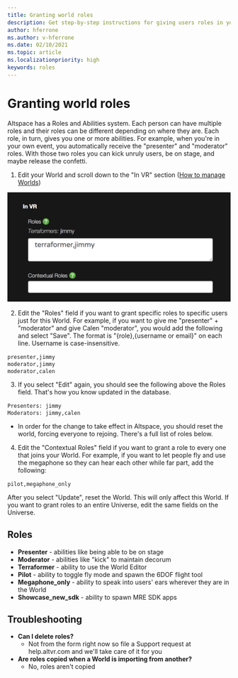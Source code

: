 ```yaml
---
title: Granting world roles
description: Get step-by-step instructions for giving users roles in your AltspaceVR worlds.
author: hferrone
ms.author: v-hferrone
ms.date: 02/10/2021
ms.topic: article
ms.localizationpriority: high
keywords: roles
---
```


# Granting world roles

Altspace has a Roles and Abilities system. Each person can have multiple roles and their roles can be different depending on where they are. Each role, in turn, gives you one or more abilities. For example, when you're in your own event, you automatically receive the "presenter" and "moderator" roles. With those two roles you can kick unruly users, be on stage, and maybe release the confetti. 

1. Edit your World and scroll down to the "In VR" section ([How to manage Worlds](managing-worlds.md))

![Changing roles in VR section of worlds](images/granting-roles.png)

2. Edit the "Roles" field if you want to grant specific roles to specific users just for this World. For example, if you want to give me "presenter" + "moderator" and give Calen "moderator", you would add the following and select "Save". The format is "{role},{username or email}" on each line. Username is case-insensitive. 

```
presenter,jimmy
moderator,jimmy
moderator,calen
```

3. If you select "Edit" again, you should see the following above the Roles field. That's how you know updated in the database.

```
Presenters: jimmy
Moderators: jimmy,calen
```

* In order for the change to take effect in Altspace, you should reset the world, forcing everyone to rejoing. There's a full list of roles below.

4. Edit the "Contextual Roles" field if you want to grant a role to every one that joins your World. For example, if you want to let people fly and use the megaphone so they can hear each other while far part, add the following:

```
pilot,megaphone_only
```

After you select "Update", reset the World. This will only affect this World. If you want to grant roles to an entire Universe, edit the same fields on the Universe. 

## Roles 

* **Presenter** - abilities like being able to be on stage
* **Moderator** - abilities like "kick" to maintain decorum
* **Terraformer** - ability to use the World Editor
* **Pilot** - ability to toggle fly mode and spawn the 6DOF flight tool
* **Megaphone_only** - ability to speak into users' ears wherever they are in the World
* **Showcase_new_sdk** - ability to spawn MRE SDK apps

## Troubleshooting

* **Can I delete roles?**
    * Not from the form right now so file a Support request at help.altvr.com and we'll take care of it for you
* **Are roles copied when a World is importing from another?**
    * No, roles aren't copied